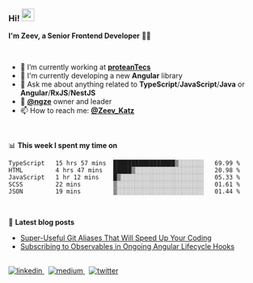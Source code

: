 <h3>
  Hi! <img src="https://media.giphy.com/media/hvRJCLFzcasrR4ia7z/giphy.gif" width="25px">
</h3>

**I'm Zeev, a Senior Frontend Developer** 👨‍💻

<br/>

- 💼 I’m currently working at **[proteanTecs](https://www.proteantecs.com)**
- 🌱 I'm currently developing a new **Angular** library
- 💬 Ask me about anything related to **TypeScript**/**JavaScript**/**Java** or **Angular**/**RxJS**/**NestJS**
- 🚀 **[@ngze](https://github.com/ngze)** owner and leader
- 📫 How to reach me: **[@Zeev_Katz](https://twitter.com/Zeev_Katz)**

<br/>

📊 **This week I spent my time on**
<!--START_SECTION:waka-->
```text
TypeScript   15 hrs 57 mins  █████████████████▒░░░░░░░   69.99 % 
HTML         4 hrs 47 mins   █████▒░░░░░░░░░░░░░░░░░░░   20.98 % 
JavaScript   1 hr 12 mins    █▒░░░░░░░░░░░░░░░░░░░░░░░   05.33 % 
SCSS         22 mins         ▒░░░░░░░░░░░░░░░░░░░░░░░░   01.61 % 
JSON         19 mins         ▒░░░░░░░░░░░░░░░░░░░░░░░░   01.44 % 
```
<!--END_SECTION:waka-->

<br/>

📕 **Latest blog posts**
<!-- BLOG-POST-LIST:START -->
- [Super-Useful Git Aliases That Will Speed Up Your Coding](https://betterprogramming.pub/super-useful-git-aliases-that-will-speed-up-your-coding-6c883c65b6f6?source=rss-7a220ee6b5f1------2)
- [Subscribing to Observables in Ongoing Angular Lifecycle Hooks](https://betterprogramming.pub/subscribing-observables-in-ongoing-angular-lifecycle-hooks-473224afda?source=rss-7a220ee6b5f1------2)
<!-- BLOG-POST-LIST:END -->

<br/>

<a href="https://linkedin.com/in/zeev-katz" target="_blank">
  <img src=https://img.shields.io/badge/linkedin-%231E77B5.svg?&style=for-the-badge&logo=linkedin&logoColor=white alt=linkedin style="margin-bottom: 5px;" />
</a>
&nbsp;
<a href="https://medium.com/@zeevkatz" target="_blank">
  <img src=https://img.shields.io/badge/medium-%23292929.svg?&style=for-the-badge&logo=medium&logoColor=white alt=medium style="margin-bottom: 5px;" />
</a>
&nbsp;
<a href="https://twitter.com/Zeev_Katz" target="_blank">
  <img src=https://img.shields.io/badge/twitter-%23292929.svg?&style=for-the-badge&logo=twitter&logoColor=white alt=twitter style="margin-bottom: 5px;" />
</a>
